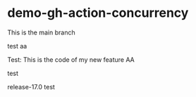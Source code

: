 # demo-gh-action-concurrency

This is the main branch

test aa

Test: This is the code of my new feature AA

test

release-17.0
test
